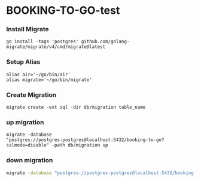 # BOOKING-TO-GO-test

### Install Migrate
```shell
go install -tags 'postgres' github.com/golang-migrate/migrate/v4/cmd/migrate@latest
```

### Setup Alias
```shell
alias air='~/go/bin/air'        
alias migrate='~/go/bin/migrate'
```

### Create Migration
```shell
migrate create -ext sql -dir db/migration table_name
```

### up migration
```shell
migrate -database "postgres://postgres:postgres@localhost:5432/booking-to-go?sslmode=disable" -path db/migration up
```

### down migration
```bash
migrate -database "postgres://postgres:postgres@localhost:5432/booking-to-go?sslmode=disable" -path db/migration down
```